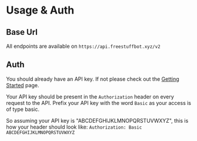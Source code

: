 # Usage & Auth

## Base Url

All endpoints are available on `https://api.freestuffbot.xyz/v2`


## Auth

You should already have an API key. If not please check out the [Getting Started](/introduction/getting-started) page.

Your API key should be present in the `Authorization` header on every request to the API. Prefix your API key with the word `Basic` as your access is of type basic.

So assuming your API key is "ABCDEFGHIJKLMNOPQRSTUVWXYZ", this is how your header should look like:
`Authorization: Basic ABCDEFGHIJKLMNOPQRSTUVWXYZ`

